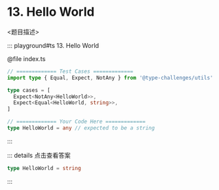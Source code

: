 # 13. Hello World

<题目描述>

::: playground#ts 13. Hello World

@file index.ts

```ts
// ============= Test Cases =============
import type { Equal, Expect, NotAny } from '@type-challenges/utils'

type cases = [
  Expect<NotAny<HelloWorld>>,
  Expect<Equal<HelloWorld, string>>,
]

// ============= Your Code Here =============
type HelloWorld = any // expected to be a string
```

:::

::: details 点击查看答案

```ts
type HelloWorld = string
```

:::

